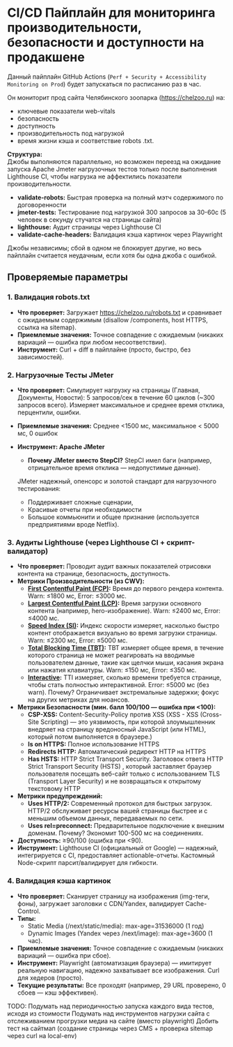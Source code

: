 # CI/CD Пайплайн для мониторинга производительности, безопасности и доступности на продакшене

Данный пайплайн GitHub Actions (`Perf + Security + Accessibility Monitoring on Prod`) будет запускаться по расписанию раз в час. 

Он мониторит прод сайта Челябинского зоопарка (https://chelzoo.ru) на:
- ключевые показатели web-vitals
- безопасность
- доступность 
- производительность под нагрузкой 
- время жизни кэша и соответствие robots .txt. 

**Структура:**  
Джобы выполняются параллельно, но возможен переезд на ожидание запуска Apache Jmeter нагрузочных тестов только после выполнения Lighthouse CI, чтобы нагрузка не аффектились показатели производительности.

- **validate-robots:** Быстрая проверка на полный мэтч содержимого по договоренности  
- **jmeter-tests:** Тестирование под нагрузкой 300 запросов за 30-60с (5 человек в секунду стучатся на страницы сайта)
- **lighthouse:** Аудит страницы через Lighthouse CI
- **validate-cache-headers:** Валидация кэша картинок через Playwright

Джобы независимы; сбой в одном не блокирует другие, но весь пайплайн считается неудачным, если хотя бы одна джоба с ошибкой.

## Проверяемые параметры

### 1. Валидация robots.txt
- **Что проверяет:** Загружает https://chelzoo.ru/robots.txt и сравнивает с ожидаемым содержимым (disallow /components, host HTTPS, ссылка на sitemap).  
- **Приемлемые значения:** Точное совпадение с ожидаемым (никаких вариаций — ошибка при любом несоответствии).  
- **Инструмент:** Curl + diff в пайплайне (просто, быстро, без зависимостей).

### 2. Нагрузочные Тесты JMeter
- **Что проверяет:** Симулирует нагрузку на страницы (Главная, Документы, Новости): 5 запросов/сек в течение 60 циклов (~300 запросов всего). Измеряет максимальное и среднее время отклика, перцентили, ошибки.  
- **Приемлемые значения:** Среднее <1500 мс, максимальное < 5000 мс,  0 ошибок  

- **Инструмент: Apache JMeter**  
  - **Почему JMeter вместо StepCI?** StepCI имел баги (например, отрицательное время отклика — недопустимые данные). 
  
  JMeter надежный, опенсорс и золотой стандарт для нагрузочного тестирования: 
  - Поддерживает сложные сценарии, 
  - Красивые отчеты при необходимости
  - Большое коммьюнити и общее признание (используется предприятиями вроде Netflix). 


### 3. Аудиты Lighthouse (через Lighthouse CI +  скрипт-валидатор)
- **Что проверяет:** Проводит аудит важных показателей отрисовки контента на странице, безопасность, доступность.   
- **Метрики Производительности (из CWV):**  
  - **[First Contentful Paint (FCP)](https://developer.chrome.com/docs/lighthouse/performance/first-contentful-paint?hl=ru):** Время до первого рендера контента. Warn: ≤1800 мс, Error: ≤3000 мс. 
  - **[Largest Contentful Paint (LCP)](https://developer.chrome.com/docs/lighthouse/performance/lighthouse-largest-contentful-paint?hl=ru):** Время загрузки основного контента (например, hero-изображение). Warn: ≤2400 мс, Error: ≤4000 мс.
  - **[Speed Index (SI)](https://developer.chrome.com/docs/lighthouse/performance/speed-index?hl=ru):** Индекс скорости измеряет, насколько быстро контент отображается визуально во время загрузки страницы. Warn: ≤2300 мс, Error: ≤5000 мс. 
  - **[Total Blocking Time (TBT)](https://developer.chrome.com/docs/lighthouse/performance/lighthouse-total-blocking-time?hl=ru):** TBT измеряет общее время, в течение которого страница не может реагировать на вводимые пользователем данные, такие как щелчки мыши, касания экрана или нажатия клавиатуры.
   Warn: ≤150 мс, Error: ≤350 мс.
  - **[Interactive](https://developer.chrome.com/docs/lighthouse/performance/interactive?hl=ru):** TTI измеряет, сколько времени требуется странице, чтобы стать полностью интерактивной.  Error: ≤5000 мс (без warn). Почему? Ограничивает экстремальные задержки; фокус на других метриках для нюансов.  
- **Метрики Безопасности (мин. балл 100/100 — ошибка при <100):**  
  - **CSP-XSS:** Content-Security-Policy против XSS (XSS - XSS (Cross-Site Scripting) — это уязвимость, при которой злоумышленник внедряет на страницу вредоносный JavaScript (или HTML), который потом выполняется в браузере.)
  - **Is on HTTPS:** Полное использование HTTPS
  - **Redirects HTTP:** Автоматический редирект HTTP на HTTPS  
  - **Has HSTS:** HTTP Strict Transport Security. 
  Заголовок ответа HTTP Strict Transport Security (HSTS) , который заставляет браузер пользователя посещать веб-сайт только с использованием TLS (Transport Layer Security) и не возвращаться к открытому текстовому HTTP 
- **Метрики предупреждений:**  
  - **Uses HTTP/2:** Современный протокол для быстрых загрузок. HTTP/2 обслуживает ресурсы вашей страницы быстрее и с меньшим объемом данных, передаваемых по сети.
  - **Uses rel=preconnect:** Предварительное подключение к внешним доменам. Почему? Экономит 100-500 мс на соединениях.  
- **Доступность:** ≥90/100 (ошибка при <90).
- **Инструмент:** Lighthouse CI (официальный от Google) — надежный, интегрируется с CI, предоставляет actionable-отчеты. Кастомный Node-скрипт парсит/валидирует для гибкости.  

### 4. Валидация кэша картинок
- **Что проверяет:** Сканирует страницу на изображения (img-теги, фоны), загружает заголовки с CDN/Yandex, валидирует Cache-Control.  
- **Типы:**  
  - Static Media (/next/static/media): max-age=31536000 (1 год) 
  - Dynamic Images (Yandex через /next/image): max-age=3600 (1 час). 
- **Приемлемые значения:** Точное совпадение с ожидаемым (никаких вариаций — ошибка при сбое).  
- **Инструмент:** Playwright (автоматизация браузера) — имитирует реальную навигацию, надежно захватывает все изображения. Curl для хедеров (просто).  
- **Текущие результаты:** Все проходят (например, 29 URL проверено, 0 сбоев — кэш эффективен).


TODO:
Подумать над периодичностью запуска каждого вида тестов, исходя из стоимости
Подумать над инструментов нагрузки сайта с отслеживанием прогрузки медиа на сайте (вместо playwright)
Добить тест на сайтмап (создание страницы через CMS + проверка sitemap через curl на local-env)


